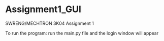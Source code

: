 # Assignment1_GUI

SWRENG/MECHTRON 3K04 Assignment 1

To run the program: run the main.py file and the login window will appear
